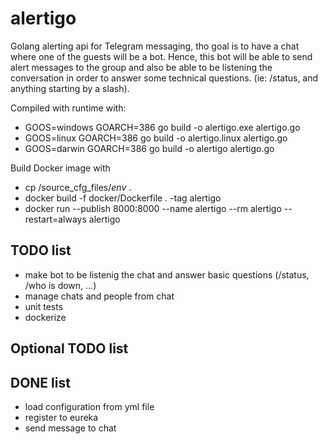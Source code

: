 # alertigo
Golang alerting api for Telegram messaging, tho goal is to have a chat where one of the guests will be a bot.
Hence, this bot will be able to send alert messages to the group and also be able to be listening the conversation 
in order to answer some technical questions. (ie: /status, and anything starting by a slash).

Compiled with runtime with: 
+ GOOS=windows GOARCH=386 go build -o alertigo.exe alertigo.go
+ GOOS=linux GOARCH=386 go build -o alertigo.linux alertigo.go
+ GOOS=darwin GOARCH=386 go build -o alertigo alertigo.go

Build Docker image with
+ cp /source_cfg_files/*env* .
+ docker build -f docker/Dockerfile . -tag alertigo
+ docker run --publish 8000:8000 --name alertigo --rm alertigo --restart=always alertigo



## TODO list
+ make bot to be listenig the chat and answer basic questions (/status, /who is down, ...)
+ manage chats and people from chat
+ unit tests
+ dockerize


## Optional TODO list



## DONE list
+ load configuration from yml file
+ register to eureka
+ send message to chat